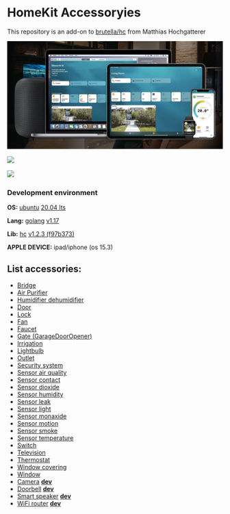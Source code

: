 # HomeKit  Accessoryies
This repository is an add-on to [brutella/hc](https://github.com/brutella/hc) from Matthias Hochgatterer 

![](https://github.com/xxandev/homekit/blob/main/gallery/homekit.jpg)

![](https://github.com/xxandev/homekit/blob/main/gallery/home_on.png)

![](https://github.com/xxandev/homekit/blob/main/gallery/home_off.png)


### Development environment

**OS:** [ubuntu](https://ubuntu.com/) [20.04 lts](https://ubuntu.com/download/desktop/thank-you?version=20.04.3&architecture=amd64)

**Lang:** [golang](https://golang.org/) [v1.17](https://golang.org/dl/) 

**Lib:** [hc](https://github.com/brutella/hc) [v1.2.3 (f97b373)](https://github.com/brutella/hc/tree/f97b3737590ca10582f69f50a4b54619e0e1a8b5)

**APPLE DEVICE:** ipad/iphone (os 15.3)

## List accessories:
- [Bridge](https://github.com/xxandev/homekit/tree/main/example/bridge)
- [Air Purifier](https://github.com/xxandev/homekit/tree/main/example/air_purifier)
- [Humidifier dehumidifier](https://github.com/xxandev/homekit/tree/main/example/humidifier_dehumidifier)
- [Door](https://github.com/xxandev/homekit/tree/main/example/door)
- [Lock](https://github.com/xxandev/homekit/tree/main/example/lock)
- [Fan](https://github.com/xxandev/homekit/tree/main/example/fan_controlled)
- [Faucet](https://github.com/xxandev/homekit/tree/main/example/faucet)
- [Gate (GarageDoorOpener)](https://github.com/xxandev/homekit/tree/main/example/gate)
- [Irrigation](https://github.com/xxandev/homekit/tree/main/example/irrigation)
- [Lightbulb](https://github.com/xxandev/homekit/tree/main/example/lightbulb_colored)
- [Outlet](https://github.com/xxandev/homekit/tree/main/example/outlet)
- [Security system](https://github.com/xxandev/homekit/tree/main/example/security_system)
- [Sensor air quality](https://github.com/xxandev/homekit/tree/main/example/sensor_air_quality)
- [Sensor contact](https://github.com/xxandev/homekit/tree/main/example/sensor_contact)
- [Sensor dioxide](https://github.com/xxandev/homekit/tree/main/example/sensor_dioxide)
- [Sensor humidity](https://github.com/xxandev/homekit/tree/main/example/sensor_humidity)
- [Sensor leak](https://github.com/xxandev/homekit/tree/main/example/sensor_leak)
- [Sensor light](https://github.com/xxandev/homekit/tree/main/example/sensor_light)
- [Sensor monaxide](https://github.com/xxandev/homekit/tree/main/example/sensor_monaxide)
- [Sensor motion](https://github.com/xxandev/homekit/tree/main/example/sensor_motion)
- [Sensor smoke](https://github.com/xxandev/homekit/tree/main/example/sensor_smoke)
- [Sensor temperature](https://github.com/xxandev/homekit/tree/main/example/sensor_temp)
- [Switch](https://github.com/xxandev/homekit/tree/main/example/switch)
- [Television](https://github.com/xxandev/homekit/tree/main/example/television)
- [Thermostat](https://github.com/xxandev/homekit/tree/main/example/thermostat_climate)
- [Window covering](https://github.com/xxandev/homekit/tree/main/example/window_covering)
- [Window](https://github.com/xxandev/homekit/tree/main/example/window)
- [Camera](https://github.com/brutella/hkcam) [**dev**](https://github.com/brutella/hkcam)
- [Doorbell](https://github.com/ra1nb0w/hkdoorbell) [**dev**](https://github.com/ra1nb0w/hkdoorbell)
- [Smart speaker](https://github.com/xxandev/homekit/tree/main/example/smart_speaker) [**dev**](https://github.com/homebridge/HAP-NodeJS/blob/master/src/accessories/SmartSpeaker_accessory.ts)
- [WiFi router](https://github.com/xxandev/homekit/tree/main/example/wifi_router) [**dev**](https://github.com/homebridge/HAP-NodeJS/blob/master/src/accessories/Wi-FiRouter_accessory.ts)
